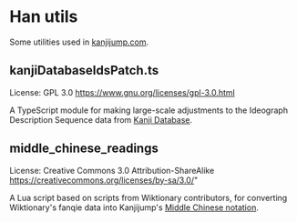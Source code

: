 # Han utils

Some utilities used in [kanjijump.com](kanjijump.com).

##  kanjiDatabaseIdsPatch.ts

License: GPL 3.0 https://www.gnu.org/licenses/gpl-3.0.html

A TypeScript module for making large-scale adjustments to the Ideograph Description Sequence data from [Kanji Database](http://kanji-database.sourceforge.net/ids/ids.html).

## middle_chinese_readings

License: Creative Commons 3.0 Attribution-ShareAlike https://creativecommons.org/licenses/by-sa/3.0/"

A Lua script based on scripts from Wiktionary contributors,
for converting Wiktionary's fanqie data into Kanjijump's [Middle Chinese notation](https://www.kanjijump.com/middle-chinese-transcription).